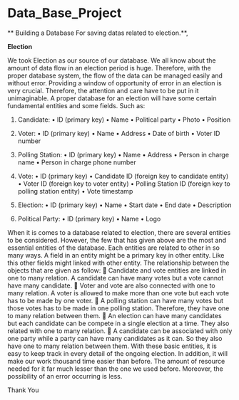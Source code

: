 # Data_Base_Project
**
Building a Database For saving datas related to election.**,

**Election**

We took Election as our source of our database. We all know about the amount of data flow in an election period is huge. Therefore, with the proper database system, the flow of the data can be managed easily and without error. Providing a window of opportunity of error in an election is very crucial. Therefore, the attention and care have to be put in it unimaginable. A proper database for an election will have some certain fundamental entities and some fields. Such as:
1.	Candidate:
•	ID (primary key)
•	Name
•	Political party
•	Photo
•	Position

2.	Voter:
•	ID (primary key)
•	Name
•	Address
•	Date of birth
•	Voter ID number

3.	Polling Station:
•	ID (primary key)
•	Name
•	Address
•	Person in charge name
•	Person in charge phone number

4.	Vote:
•	ID (primary key)
•	Candidate ID (foreign key to candidate entity)
•	Voter ID (foreign key to voter entity)
•	Polling Station ID (foreign key to polling station entity)
•	Vote timestamp

5.	Election:
•	ID (primary key)
•	Name
•	Start date
•	End date
•	Description

6.	Political Party:
•	ID (primary key)
•	Name
•	Logo 

When it is comes to a database related to election, there are several entities to be considered. However, the few that has given above are the most and essential entities of the database. 
Each entities are related to other in so many ways. A field in an entity might be a primary key in other entity. Like this other fields might linked with other entity. The relationship between the objects that are given as follow:
	Candidate and vote entities are linked in one to many relation. A candidate can have many votes but a vote cannot have many candidate.
	Voter and vote are also connected with one to many relation. A voter is allowed to make more than one vote but each vote has to be made by one voter.
	A polling station can have many votes but those votes has to be made in one polling station. Therefore, they have one to many relation between them.
	An election can have many candidates but each candidate can be compete in a single election at a time. They also related with one to many relation.
	A candidate can be associated with only one party while a party can have many candidates as it can. So they also have one to many relation between them.
With these basic entities, it is easy to keep track in every detail of the ongoing election. In addition, it will make our work thousand time easier than before. The amount of resource needed for it far much lesser than the one we used before. Moreover, the possibility of an error occurring is less.

Thank You

